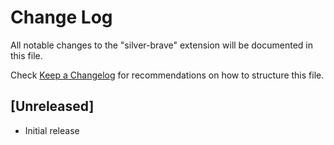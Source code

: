 # Change Log

All notable changes to the "silver-brave" extension will be documented in this file.

Check [Keep a Changelog](http://keepachangelog.com/) for recommendations on how to structure this file.

## [Unreleased]

- Initial release
